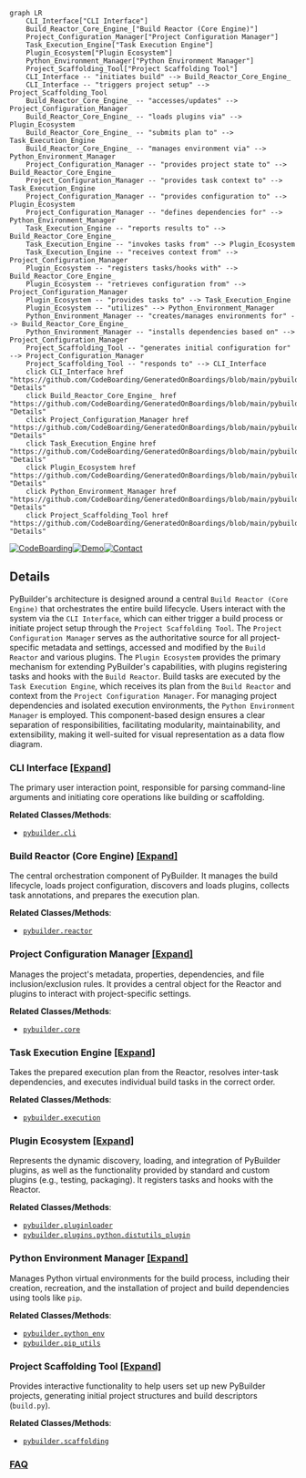 ```mermaid
graph LR
    CLI_Interface["CLI Interface"]
    Build_Reactor_Core_Engine_["Build Reactor (Core Engine)"]
    Project_Configuration_Manager["Project Configuration Manager"]
    Task_Execution_Engine["Task Execution Engine"]
    Plugin_Ecosystem["Plugin Ecosystem"]
    Python_Environment_Manager["Python Environment Manager"]
    Project_Scaffolding_Tool["Project Scaffolding Tool"]
    CLI_Interface -- "initiates build" --> Build_Reactor_Core_Engine_
    CLI_Interface -- "triggers project setup" --> Project_Scaffolding_Tool
    Build_Reactor_Core_Engine_ -- "accesses/updates" --> Project_Configuration_Manager
    Build_Reactor_Core_Engine_ -- "loads plugins via" --> Plugin_Ecosystem
    Build_Reactor_Core_Engine_ -- "submits plan to" --> Task_Execution_Engine
    Build_Reactor_Core_Engine_ -- "manages environment via" --> Python_Environment_Manager
    Project_Configuration_Manager -- "provides project state to" --> Build_Reactor_Core_Engine_
    Project_Configuration_Manager -- "provides task context to" --> Task_Execution_Engine
    Project_Configuration_Manager -- "provides configuration to" --> Plugin_Ecosystem
    Project_Configuration_Manager -- "defines dependencies for" --> Python_Environment_Manager
    Task_Execution_Engine -- "reports results to" --> Build_Reactor_Core_Engine_
    Task_Execution_Engine -- "invokes tasks from" --> Plugin_Ecosystem
    Task_Execution_Engine -- "receives context from" --> Project_Configuration_Manager
    Plugin_Ecosystem -- "registers tasks/hooks with" --> Build_Reactor_Core_Engine_
    Plugin_Ecosystem -- "retrieves configuration from" --> Project_Configuration_Manager
    Plugin_Ecosystem -- "provides tasks to" --> Task_Execution_Engine
    Plugin_Ecosystem -- "utilizes" --> Python_Environment_Manager
    Python_Environment_Manager -- "creates/manages environments for" --> Build_Reactor_Core_Engine_
    Python_Environment_Manager -- "installs dependencies based on" --> Project_Configuration_Manager
    Project_Scaffolding_Tool -- "generates initial configuration for" --> Project_Configuration_Manager
    Project_Scaffolding_Tool -- "responds to" --> CLI_Interface
    click CLI_Interface href "https://github.com/CodeBoarding/GeneratedOnBoardings/blob/main/pybuilder/CLI_Interface.md" "Details"
    click Build_Reactor_Core_Engine_ href "https://github.com/CodeBoarding/GeneratedOnBoardings/blob/main/pybuilder/Build_Reactor_Core_Engine_.md" "Details"
    click Project_Configuration_Manager href "https://github.com/CodeBoarding/GeneratedOnBoardings/blob/main/pybuilder/Project_Configuration_Manager.md" "Details"
    click Task_Execution_Engine href "https://github.com/CodeBoarding/GeneratedOnBoardings/blob/main/pybuilder/Task_Execution_Engine.md" "Details"
    click Plugin_Ecosystem href "https://github.com/CodeBoarding/GeneratedOnBoardings/blob/main/pybuilder/Plugin_Ecosystem.md" "Details"
    click Python_Environment_Manager href "https://github.com/CodeBoarding/GeneratedOnBoardings/blob/main/pybuilder/Python_Environment_Manager.md" "Details"
    click Project_Scaffolding_Tool href "https://github.com/CodeBoarding/GeneratedOnBoardings/blob/main/pybuilder/Project_Scaffolding_Tool.md" "Details"
```

[![CodeBoarding](https://img.shields.io/badge/Generated%20by-CodeBoarding-9cf?style=flat-square)](https://github.com/CodeBoarding/GeneratedOnBoardings)[![Demo](https://img.shields.io/badge/Try%20our-Demo-blue?style=flat-square)](https://www.codeboarding.org/demo)[![Contact](https://img.shields.io/badge/Contact%20us%20-%20contact@codeboarding.org-lightgrey?style=flat-square)](mailto:contact@codeboarding.org)

## Details

PyBuilder's architecture is designed around a central `Build Reactor (Core Engine)` that orchestrates the entire build lifecycle. Users interact with the system via the `CLI Interface`, which can either trigger a build process or initiate project setup through the `Project Scaffolding Tool`. The `Project Configuration Manager` serves as the authoritative source for all project-specific metadata and settings, accessed and modified by the `Build Reactor` and various plugins. The `Plugin Ecosystem` provides the primary mechanism for extending PyBuilder's capabilities, with plugins registering tasks and hooks with the `Build Reactor`. Build tasks are executed by the `Task Execution Engine`, which receives its plan from the `Build Reactor` and context from the `Project Configuration Manager`. For managing project dependencies and isolated execution environments, the `Python Environment Manager` is employed. This component-based design ensures a clear separation of responsibilities, facilitating modularity, maintainability, and extensibility, making it well-suited for visual representation as a data flow diagram.

### CLI Interface [[Expand]](./CLI_Interface.md)
The primary user interaction point, responsible for parsing command-line arguments and initiating core operations like building or scaffolding.


**Related Classes/Methods**:

- <a href="https://github.com/pybuilder/pybuilder/blob/master/src/main/python/pybuilder/cli.py" target="_blank" rel="noopener noreferrer">`pybuilder.cli`</a>


### Build Reactor (Core Engine) [[Expand]](./Build_Reactor_Core_Engine_.md)
The central orchestration component of PyBuilder. It manages the build lifecycle, loads project configuration, discovers and loads plugins, collects task annotations, and prepares the execution plan.


**Related Classes/Methods**:

- <a href="https://github.com/pybuilder/pybuilder/blob/master/src/main/python/pybuilder/reactor.py" target="_blank" rel="noopener noreferrer">`pybuilder.reactor`</a>


### Project Configuration Manager [[Expand]](./Project_Configuration_Manager.md)
Manages the project's metadata, properties, dependencies, and file inclusion/exclusion rules. It provides a central object for the Reactor and plugins to interact with project-specific settings.


**Related Classes/Methods**:

- <a href="https://github.com/pybuilder/pybuilder/blob/master/src/main/python/pybuilder/core.py" target="_blank" rel="noopener noreferrer">`pybuilder.core`</a>


### Task Execution Engine [[Expand]](./Task_Execution_Engine.md)
Takes the prepared execution plan from the Reactor, resolves inter-task dependencies, and executes individual build tasks in the correct order.


**Related Classes/Methods**:

- <a href="https://github.com/pybuilder/pybuilder/blob/master/src/main/python/pybuilder/execution.py" target="_blank" rel="noopener noreferrer">`pybuilder.execution`</a>


### Plugin Ecosystem [[Expand]](./Plugin_Ecosystem.md)
Represents the dynamic discovery, loading, and integration of PyBuilder plugins, as well as the functionality provided by standard and custom plugins (e.g., testing, packaging). It registers tasks and hooks with the Reactor.


**Related Classes/Methods**:

- <a href="https://github.com/pybuilder/pybuilder/blob/master/src/main/python/pybuilder/pluginloader.py" target="_blank" rel="noopener noreferrer">`pybuilder.pluginloader`</a>
- <a href="https://github.com/pybuilder/pybuilder/blob/master/src/main/python/pybuilder/plugins/python/distutils_plugin.py" target="_blank" rel="noopener noreferrer">`pybuilder.plugins.python.distutils_plugin`</a>


### Python Environment Manager [[Expand]](./Python_Environment_Manager.md)
Manages Python virtual environments for the build process, including their creation, recreation, and the installation of project and build dependencies using tools like `pip`.


**Related Classes/Methods**:

- <a href="https://github.com/pybuilder/pybuilder/blob/master/src/main/python/pybuilder/python_env.py" target="_blank" rel="noopener noreferrer">`pybuilder.python_env`</a>
- <a href="https://github.com/pybuilder/pybuilder/blob/master/src/main/python/pybuilder/pip_utils.py" target="_blank" rel="noopener noreferrer">`pybuilder.pip_utils`</a>


### Project Scaffolding Tool [[Expand]](./Project_Scaffolding_Tool.md)
Provides interactive functionality to help users set up new PyBuilder projects, generating initial project structures and build descriptors (`build.py`).


**Related Classes/Methods**:

- <a href="https://github.com/pybuilder/pybuilder/blob/master/src/main/python/pybuilder/scaffolding.py" target="_blank" rel="noopener noreferrer">`pybuilder.scaffolding`</a>




### [FAQ](https://github.com/CodeBoarding/GeneratedOnBoardings/tree/main?tab=readme-ov-file#faq)